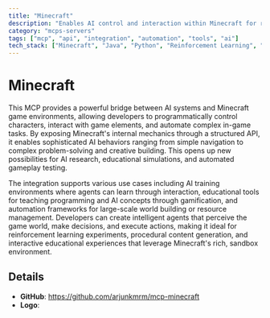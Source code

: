 ```yaml
---
title: "Minecraft"
description: "Enables AI control and interaction within Minecraft for research, education, and automation."
category: "mcps-servers"
tags: ["mcp", "api", "integration", "automation", "tools", "ai"]
tech_stack: ["Minecraft", "Java", "Python", "Reinforcement Learning", "Game AI"]
---
```


# Minecraft

This MCP provides a powerful bridge between AI systems and Minecraft game environments, allowing developers to programmatically control characters, interact with game elements, and automate complex in-game tasks. By exposing Minecraft's internal mechanics through a structured API, it enables sophisticated AI behaviors ranging from simple navigation to complex problem-solving and creative building. This opens up new possibilities for AI research, educational simulations, and automated gameplay testing.

The integration supports various use cases including AI training environments where agents can learn through interaction, educational tools for teaching programming and AI concepts through gamification, and automation frameworks for large-scale world building or resource management. Developers can create intelligent agents that perceive the game world, make decisions, and execute actions, making it ideal for reinforcement learning experiments, procedural content generation, and interactive educational experiences that leverage Minecraft's rich, sandbox environment.

## Details

- **GitHub**: https://github.com/arjunkmrm/mcp-minecraft
- **Logo**: 
